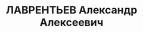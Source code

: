 ---
title: ЛАВРЕНТЬЕВ Александр Алексеевич
description: "Род. в 1902, Богородский р-н, с. Бурцево, русский. Проживал: г. Горький.\
  \ Повар-зав. производством ресторана \"Неаполь\" \n  Арестован 25.11.1936. Обв.\
  \ по ст. 17-58-8, 58-11. Приговор: ВК ВС СССР – к 10 г. тюремного заключения, 5\
  \ г. п/п (20.05.37)"
---